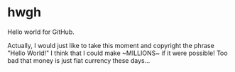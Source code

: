 # hwgh
Hello world for GitHub.

Actually, I would just like to take this moment and copyright the phrase "Hello World!"  I think that I could make ~MILLIONS~ if it were possible!  Too bad that money is just fiat currency these days...
